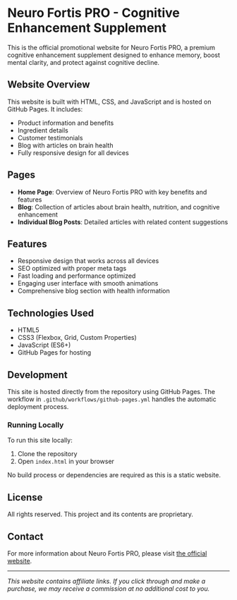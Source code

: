 # Neuro Fortis PRO - Cognitive Enhancement Supplement

This is the official promotional website for Neuro Fortis PRO, a premium cognitive enhancement supplement designed to enhance memory, boost mental clarity, and protect against cognitive decline.

## Website Overview

This website is built with HTML, CSS, and JavaScript and is hosted on GitHub Pages. It includes:

- Product information and benefits
- Ingredient details
- Customer testimonials
- Blog with articles on brain health
- Fully responsive design for all devices

## Pages

- **Home Page**: Overview of Neuro Fortis PRO with key benefits and features
- **Blog**: Collection of articles about brain health, nutrition, and cognitive enhancement
- **Individual Blog Posts**: Detailed articles with related content suggestions

## Features

- Responsive design that works across all devices
- SEO optimized with proper meta tags
- Fast loading and performance optimized
- Engaging user interface with smooth animations
- Comprehensive blog section with health information

## Technologies Used

- HTML5
- CSS3 (Flexbox, Grid, Custom Properties)
- JavaScript (ES6+)
- GitHub Pages for hosting

## Development

This site is hosted directly from the repository using GitHub Pages. The workflow in `.github/workflows/github-pages.yml` handles the automatic deployment process.

### Running Locally

To run this site locally:

1. Clone the repository
2. Open `index.html` in your browser

No build process or dependencies are required as this is a static website.

## License

All rights reserved. This project and its contents are proprietary.

## Contact

For more information about Neuro Fortis PRO, please visit [the official website](https://getneurofortis.com/#aff=MichaelMica).

---

*This website contains affiliate links. If you click through and make a purchase, we may receive a commission at no additional cost to you.*
